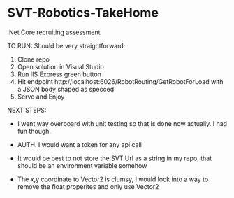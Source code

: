 # SVT-Robotics-TakeHome
.Net Core recruiting assessment

TO RUN:
Should be very straightforward:
 1. Clone repo
 2. Open solution in Visual Studio
 2. Run IIS Express green button
 3. Hit endpoint http://localhost:6026/RobotRouting/GetRobotForLoad with a JSON body shaped as specced
 4. Serve and Enjoy

NEXT STEPS:
 - I went way overboard with unit testing so that is done now actually. I had fun though.

 - AUTH. I would want a token for any api call

 - It would be best to not store the SVT Url as a string in my repo, that should be an environment variable somehow

 - The x,y coordinate to Vector2 is clumsy, I would look into a way to remove the float properites and only use Vector2
